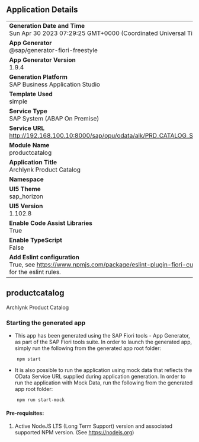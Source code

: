 ## Application Details
|               |
| ------------- |
|**Generation Date and Time**<br>Sun Apr 30 2023 07:29:25 GMT+0000 (Coordinated Universal Time)|
|**App Generator**<br>@sap/generator-fiori-freestyle|
|**App Generator Version**<br>1.9.4|
|**Generation Platform**<br>SAP Business Application Studio|
|**Template Used**<br>simple|
|**Service Type**<br>SAP System (ABAP On Premise)|
|**Service URL**<br>http://192.168.100.10:8000/sap/opu/odata/alk/PRD_CATALOG_SRV_CDS
|**Module Name**<br>productcatalog|
|**Application Title**<br>Archlynk Product Catalog|
|**Namespace**<br>|
|**UI5 Theme**<br>sap_horizon|
|**UI5 Version**<br>1.102.8|
|**Enable Code Assist Libraries**<br>True|
|**Enable TypeScript**<br>False|
|**Add Eslint configuration**<br>True, see https://www.npmjs.com/package/eslint-plugin-fiori-custom for the eslint rules.|

## productcatalog

Archlynk Product Catalog

### Starting the generated app

-   This app has been generated using the SAP Fiori tools - App Generator, as part of the SAP Fiori tools suite.  In order to launch the generated app, simply run the following from the generated app root folder:

```
    npm start
```

- It is also possible to run the application using mock data that reflects the OData Service URL supplied during application generation.  In order to run the application with Mock Data, run the following from the generated app root folder:

```
    npm run start-mock
```

#### Pre-requisites:

1. Active NodeJS LTS (Long Term Support) version and associated supported NPM version.  (See https://nodejs.org)


